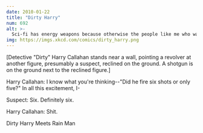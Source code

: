```yaml
---
date: 2010-01-22
title: "Dirty Harry"
num: 692
alt: >-
  Sci-fi has energy weapons because otherwise the people like me who watch it get distracted counting shots.
img: https://imgs.xkcd.com/comics/dirty_harry.png
---
```

[Detective "Dirty" Harry Callahan stands near a wall, pointing a revolver at another figure, presumably a suspect, reclined on the ground. A shotgun is on the ground next to the reclined figure.]

Harry Callahan: I know what you're thinking--"Did he fire six shots or only five?" In all this excitement, I-

Suspect: Six. Definitely six.

Harry Callahan: Shit.

Dirty Harry Meets Rain Man